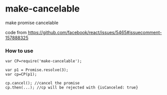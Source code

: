 # make-cancelable
make promise cancelable

code from https://github.com/facebook/react/issues/5465#issuecomment-157888325

### How to use

```
var CP=require('make-cancelable');

var p1 = Promise.resolve(3);
var cp=CP(p1);

cp.cancel(); //cancel the promise
cp.then(...); //cp will be rejected with {isCanceled: true}
```
